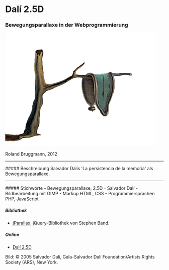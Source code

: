 # Dal&iacute; 2.5D
### Bewegungsparallaxe in der Webprogrammierung

![Persistencia tree](images/persistencia_baum.png "Persistencia tree")

Roland Bruggmann, 2012
<hr>
##### Beschreibung
Salvador Dal&iacute;s 'La persistencia de la memoria' als Bewegungsparallaxe.
<hr>
##### Stichworte
- Bewegungsparallaxe, 2.5D
- Salvador Dal&iacute;
- Bildbearbeitung mit GIMP
- Markup HTML, CSS
- Programmiersprachen PHP, JavaScript

##### Bibliothek
- <a target="_blank" href="https://github.com/stephband/jparallax">jParallax</a>, jQuery-Bibliothek von Stephen Band.

##### Online
- <a target="_blank" href="http://about.geogeek.ch/parallax/persistencia.html">Dal&iacute; 2.5D</a>

Bild: © 2005 Salvador Dalí, Gala-Salvador Dalí Foundation/Artists Rights Society (ARS), New York.
